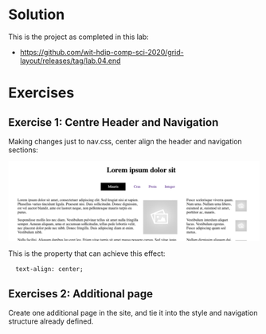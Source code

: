# Solution

This is the project as completed in this lab:

- <https://github.com/wit-hdip-comp-sci-2020/grid-layout/releases/tag/lab.04.end>

# Exercises

## Exercise 1: Centre Header and Navigation

Making changes just to nav.css, center align the header and navigation sections:

![](img/09.png)

This is the property that can achieve this effect:

~~~
  text-align: center;
~~~

## Exercises 2: Additional page

Create one additional page in the site, and tie it into the style and navigation structure already defined.
